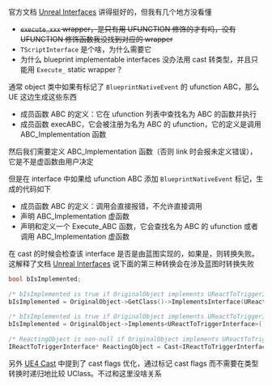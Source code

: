 官方文档 [Unreal Interfaces](https://dev.epicgames.com/documentation/en-us/unreal-engine/interfaces-in-unreal-engine) 讲得挺好的，但我有几个地方没看懂
* ~~`execute_xxx` wrapper，是只有用 UFUNCTION 修饰的才有吗，没有 UFUNCTION 修饰函数我没找到对应的 wrapper~~
* `TScriptInterface` 是个啥，为什么需要它
* 为什么 blueprint implementable interfaces 没办法用 cast 转类型，并且只能用 `Execute_` static wrapper？

通常 object 类中如果有标记了 `BlueprintNativeEvent` 的 ufunction ABC，那么 UE 这边生成这些东西
* 成员函数 ABC 的定义：它在 ufunction 列表中查找名为 ABC 的函数并执行
* 成员函数 execABC，它会被注册为名为 ABC 的 ufunction，它的定义是调用 ABC_Implementation 函数

然后我们需要定义 ABC_Implementation 函数（否则 link 时会报未定义错误），它是不是虚函数由用户决定

但是在 interface 中如果给 ufunction ABC 添加 `BlueprintNativeEvent` 标记，生成的代码如下
* 成员函数 ABC 的定义：调用会直接报错，不允许直接调用
* 声明 ABC_Implementation 虚函数
* 声明和定义一个 Execute_ABC 函数，它会查找名为 ABC 的 ufunction 或者调用 ABC_Implementation 虚函数

在 cast 的时候会检查该 interface 是否是由蓝图实现的，如果是，则转换失败。这解释了文档 [Unreal Interfaces](https://dev.epicgames.com/documentation/en-us/unreal-engine/interfaces-in-unreal-engine) 说下面的第三种转换会在涉及蓝图时转换失败
```c++
bool bIsImplemented;
 
/* bIsImplemented is true if OriginalObject implements UReactToTriggerInterface */
bIsImplemented = OriginalObject->GetClass()->ImplementsInterface(UReactToTriggerInterface::StaticClass());
 
/* bIsImplemented is true if OriginalObject implements UReactToTriggerInterface */
bIsImplemented = OriginalObject->Implements<UReactToTriggerInterface>();
 
/* ReactingObject is non-null if OriginalObject implements UReactToTriggerInterface in C++ */
IReactToTriggerInterface* ReactingObject = Cast<IReactToTriggerInterface>(OriginalObject);
```

另外 [UE4 Cast](https://zhuanlan.zhihu.com/p/427716054) 中提到了 cast flags 优化，通过标记 cast flags 而不需要在类型转换时递归地比较 UClass。不过和这里没啥关系

